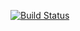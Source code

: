 [![Build Status](https://travis-ci.org/ericminio/yop-postgresql.svg?branch=master)](https://travis-ci.org/ericminio/yop-postgresql)
